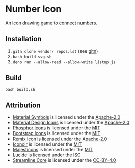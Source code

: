# Number Icon

[An icon drawing game to connect numbers](https://marmooo.github.io/number-icon/).

## Installation

1. `gitn clone vendor/ repos.lst` (see [gitn](https://github.com/marmooo/gitn))
2. `bash build-svg.sh`
3. `deno run --allow-read --allow-write listup.js`

## Build

```
bash build.sh
```

## Attribution

- [Material Symbols](https://github.com/marella/material-symbols) is licensed
  under the
  [Apache-2.0](https://github.com/marella/material-symbols/blob/main/LICENSE)
- [Material Design Icons](https://github.com/marella/material-design-icons) is
  licensed under the
  [Apache-2.0](https://github.com/marella/material-design-icons/blob/main/LICENSE)
- [Phosphor Icons](https://github.com/phosphor-icons/core) is licensed under the
  [MIT](https://github.com/phosphor-icons/core/blob/main/LICENSE)
- [Bootstrap Icons](https://github.com/twbs/icons) is licensed under the
  [MIT](https://github.com/twbs/icons/blob/main/LICENSE.md)
- [Remix Icon](https://github.com/Remix-Design/RemixIcon) is licensed under the
  [Apache-2.0](https://github.com/Remix-Design/RemixIcon/blob/master/License)
- [Iconoir](https://github.com/iconoir-icons/iconoir) is licensed under the
  [MIT](https://github.com/iconoir-icons/iconoir/blob/main/LICENSE)
- [Majesticons](https://github.com/halfmage/majesticons) is licensed under the
  [MIT](https://github.com/halfmage/majesticons/blob/main/LICENSE)
- [Lucide](https://github.com/lucide-icons/lucide) is licensed under the
  [ISC](https://github.com/lucide-icons/lucide/blob/main/LICENSE)
- [Streamline Core](https://github.com/webalys-hq/streamline-vectors) is
  licensed under the
  [CC-BY-4.0](https://github.com/webalys-hq/streamline-vectors/tree/main/core)
